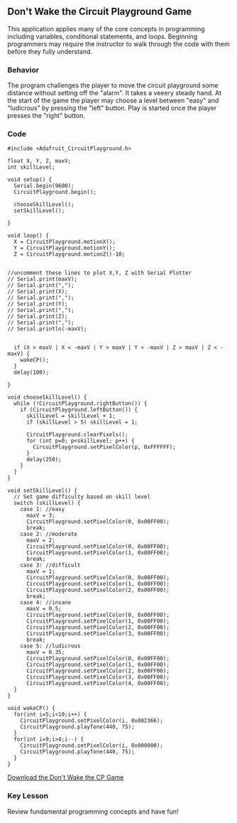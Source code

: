 ## Don't Wake the Circuit Playground Game

This application applies many of the core concepts in programming including variables, conditional statements, and loops. Beginning programmers may require the instructor to walk through the code with them before they fully understand.

### Behavior

The program challenges the player to move the circuit playground some distance without setting off the "alarm". It takes a veeery steady hand. At the start of the game the player may choose a level between "easy" and "ludicrous" by pressing the "left" button. Play is started once the player presses the "right" button.

### Code

~~~~
#include <Adafruit_CircuitPlayground.h>

float X, Y, Z, maxV;
int skillLevel;

void setup() {
  Serial.begin(9600);
  CircuitPlayground.begin();

  chooseSkillLevel();
  setSkillLevel();

}

void loop() {
  X = CircuitPlayground.motionX();
  Y = CircuitPlayground.motionY();
  Z = CircuitPlayground.motionZ()-10;


//uncomment these lines to plot X,Y, Z with Serial Plotter
// Serial.print(maxV);
// Serial.print(",");
// Serial.print(X);
// Serial.print(",");
// Serial.print(Y);
// Serial.print(",");
// Serial.print(Z);
// Serial.print(",");
// Serial.println(-maxV);


  if (X > maxV | X < -maxV | Y > maxV | Y < -maxV | Z > maxV | Z < -maxV) {
    wakeCP();
  }
  delay(100);

}

void chooseSkillLevel() {
  while (!CircuitPlayground.rightButton()) {
    if (CircuitPlayground.leftButton()) {
      skillLevel = skillLevel + 1;
      if (skillLevel > 5) skillLevel = 1;

      CircuitPlayground.clearPixels();
      for (int p=0; p<skillLevel; p++) {
        CircuitPlayground.setPixelColor(p, 0xFFFFFF);
      }
      delay(250);
    }
  }
}

void setSkillLevel() {
  // Set game difficulty based on skill level
  switch (skillLevel) {
    case 1: //easy
      maxV = 3;
      CircuitPlayground.setPixelColor(0, 0x00FF00);
      break;
    case 2: //moderate
      maxV = 2;
      CircuitPlayground.setPixelColor(0, 0x00FF00);
      CircuitPlayground.setPixelColor(1, 0x00FF00);
      break;
    case 3: //difficult
      maxV = 1;
      CircuitPlayground.setPixelColor(0, 0x00FF00);
      CircuitPlayground.setPixelColor(1, 0x00FF00);
      CircuitPlayground.setPixelColor(2, 0x00FF00);
      break;
    case 4: //insane
      maxV = 0.5;
      CircuitPlayground.setPixelColor(0, 0x00FF00);
      CircuitPlayground.setPixelColor(1, 0x00FF00);
      CircuitPlayground.setPixelColor(2, 0x00FF00);
      CircuitPlayground.setPixelColor(3, 0x00FF00);
      break;
    case 5: //ludicrous
      maxV = 0.35;
      CircuitPlayground.setPixelColor(0, 0x00FF00);
      CircuitPlayground.setPixelColor(1, 0x00FF00);
      CircuitPlayground.setPixelColor(2, 0x00FF00);
      CircuitPlayground.setPixelColor(3, 0x00FF00);
      CircuitPlayground.setPixelColor(4, 0x00FF00);
  }
}

void wakeCP() {
  for(int i=5;i<10;i++) {
    CircuitPlayground.setPixelColor(i, 0x002366);
    CircuitPlayground.playTone(440, 75);
  }
  for(int i=9;i>4;i--) {
    CircuitPlayground.setPixelColor(i, 0x000000);
    CircuitPlayground.playTone(440, 75);
  }
}
~~~~

[Download the Don't Wake the CP Game](Accelerometer_DontWakeCPGame.ino)

### Key Lesson

Review fundamental programming concepts and have fun!
